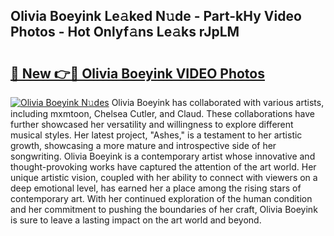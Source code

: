 ## Olivia Boeyink Le𝚊ked N𝚞de - Part-kHy Video Photos - Hot Onlyf𝚊ns Le𝚊ks rJpLM

# <h2><a href="http://ab20852.deff.icu/?id=Olivia+Boeyink">🔗 New 👉🔴 Olivia Boeyink VIDEO Photos</a></h2>

[![Olivia Boeyink N𝚞des](https://i.imgur.com/rIISA9y.gif)](http://ab20852.deff.icu/?id=Olivia+Boeyink)
Olivia Boeyink has collaborated with various artists, including mxmtoon, Chelsea Cutler, and Claud. These collaborations have further showcased her versatility and willingness to explore different musical styles. Her latest project, "Ashes," is a testament to her artistic growth, showcasing a more mature and introspective side of her songwriting. Olivia Boeyink is a contemporary artist whose innovative and thought-provoking works have captured the attention of the art world. Her unique artistic vision, coupled with her ability to connect with viewers on a deep emotional level, has earned her a place among the rising stars of contemporary art. With her continued exploration of the human condition and her commitment to pushing the boundaries of her craft, Olivia Boeyink is sure to leave a lasting impact on the art world and beyond.
